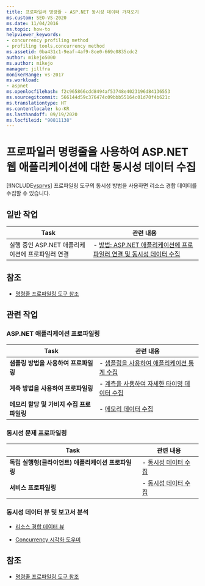 ```yaml
---
title: 프로파일러 명령줄 - ASP.NET 동시성 데이터 가져오기
ms.custom: SEO-VS-2020
ms.date: 11/04/2016
ms.topic: how-to
helpviewer_keywords:
- concurrency profiling method
- profiling tools,concurrency method
ms.assetid: 0ba431c1-9eaf-4af9-8ce0-669c0835cdc2
author: mikejo5000
ms.author: mikejo
manager: jillfra
monikerRange: vs-2017
ms.workload:
- aspnet
ms.openlocfilehash: f2c965866cdd8494af53748e4023196d84136553
ms.sourcegitcommit: 566144d59c376474c09bbb55164c01d70f4b621c
ms.translationtype: HT
ms.contentlocale: ko-KR
ms.lasthandoff: 09/19/2020
ms.locfileid: "90811138"
---
```

# <a name="collect-concurrency-data-for-an-aspnet-web-application-using-the-profiler-command-line"></a>프로파일러 명령줄을 사용하여 ASP.NET 웹 애플리케이션에 대한 동시성 데이터 수집
[!INCLUDE[vsprvs](../code-quality/includes/vsprvs_md.md)] 프로파일링 도구의 동시성 방법을 사용하면 리소스 경합 데이터를 수집할 수 있습니다.

## <a name="common-tasks"></a>일반 작업

|Task|관련 내용|
|----------|---------------------|
|실행 중인 ASP.NET 애플리케이션에 프로파일러 연결|-   [방법: ASP.NET 애플리케이션에 프로파일러 연결 및 동시성 데이터 수집](../profiling/how-to-attach-the-profiler-to-an-aspnet-web-application-to-collect-concurrency-data-by-using-the-command-line.md)|

## <a name="reference"></a>참조
- [명령줄 프로파일링 도구 참조](../profiling/command-line-profiling-tools-reference.md)

## <a name="related-tasks"></a>관련 작업

### <a name="profile-aspnet-applications"></a>ASP.NET 애플리케이션 프로파일링

|Task|관련 내용|
|----------|---------------------|
|**샘플링 방법을 사용하여 프로파일링**|-   [샘플링을 사용하여 애플리케이션 통계 수집](../profiling/collecting-application-statistics-for-aspnet-using-the-profiler-sampling-method.md)|
|**계측 방법을 사용하여 프로파일링**|-   [계측을 사용하여 자세한 타이밍 데이터 수집](../profiling/collecting-detailed-timing-data-aspnet-profiler-instrumentation-method.md)|
|**메모리 할당 및 가비지 수집 프로파일링**|-   [메모리 데이터 수집](../profiling/collecting-memory-data-from-an-aspnet-web-application.md)|

### <a name="profile-concurrency-issues"></a>동시성 문제 프로파일링

|Task|관련 내용|
|----------|---------------------|
|**독립 실행형(클라이언트) 애플리케이션 프로파일링**|-   [동시성 데이터 수집](../profiling/collecting-concurrency-data-for-stand-alone-applications.md)|
|**서비스 프로파일링**|-   [동시성 데이터 수집](../profiling/collecting-concurrency-data-for-a-service-by-using-the-profiler-command-line.md)|

### <a name="analyze-concurrency-data-views-and-reports"></a>동시성 데이터 뷰 및 보고서 분석
- [리소스 경합 데이터 뷰](../profiling/resource-contention-data-views.md)

- [Concurrency 시각화 도우미](../profiling/concurrency-visualizer.md)

## <a name="reference"></a>참조
- [명령줄 프로파일링 도구 참조](../profiling/command-line-profiling-tools-reference.md)
